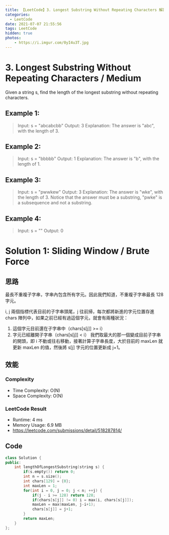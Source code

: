 ```yaml
---
title: 【LeetCode】3. Longest Substring Without Repeating Characters 解題報告
categories:
  - LeetCode
date: 2021-07-07 21:55:56
tags: LeetCode
hidden: true
photos:
    - https://i.imgur.com/0yI4u3T.jpg
---
```


# 3. Longest Substring Without Repeating Characters / Medium

Given a string s, find the length of the longest substring without repeating characters.

<!-- more -->

## Example 1:
> Input: s = "abcabcbb"
> Output: 3
> Explanation: The answer is "abc", with the length of 3.

## Example 2:
> Input: s = "bbbbb"
> Output: 1
> Explanation: The answer is "b", with the length of 1.

## Example 3:
> Input: s = "pwwkew"
> Output: 3
> Explanation: The answer is "wke", with the length of 3.
> Notice that the answer must be a substring, "pwke" is a subsequence and not a substring.

## Example 4:
> Input: s = ""
> Output: 0

# Solution 1: Sliding Window / Brute Force
## 思路

最長不重複子字串，字串內包含所有字元。因此我們知道，不重複子字串最長 128 字元。

i, j 兩個指標代表目前的子字串頭尾，j 往前掃，每次都將新進的字元位置存進 chars 陣列中，如果之前已經有過這個字元，就會有兩種狀況：
1. 這個字元目前還在子字串中（chars[s[j]] >= i）
2. 字元已經離開子字串（chars[s[j]] < i）
我們取最大的那一個變成目前子字串的開頭，即 i 不動或往右移動，接著計算子字串長度，大於目前的 maxLen 就更新 maxLen 的值，然後將 s[j] 字元的位置更新成 j+1。


## 效能

### Complexity 
- Time Complexity: O(N)
- Space Complexity: O(N)

### LeetCode Result
- Runtime: 4 ms
- Memory Usage: 6.9 MB 
- https://leetcode.com/submissions/detail/518287814/

## Code 
```cpp
class Solution {
public:
    int lengthOfLongestSubstring(string s) {
        if(s.empty()) return 0;
        int n = s.size();
        int chars[129] = {0};
        int maxLen = 1;
        for(int i = 0, j = 0; j < n; ++j) {
            if(j - i >= 128) return 128;
            if(chars[s[j]] != 0) i = max(i, chars[s[j]]);
            maxLen = max(maxLen, j-i+1);
            chars[s[j]] = j+1;
        }
        return maxLen;
    }
};
```